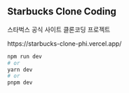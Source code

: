 ## Starbucks Clone Coding

스타벅스 공식 사이트 클론코딩 프로젝트

<p>https://starbucks-clone-phi.vercel.app/</p>

```bash
npm run dev
# or
yarn dev
# or
pnpm dev
```

